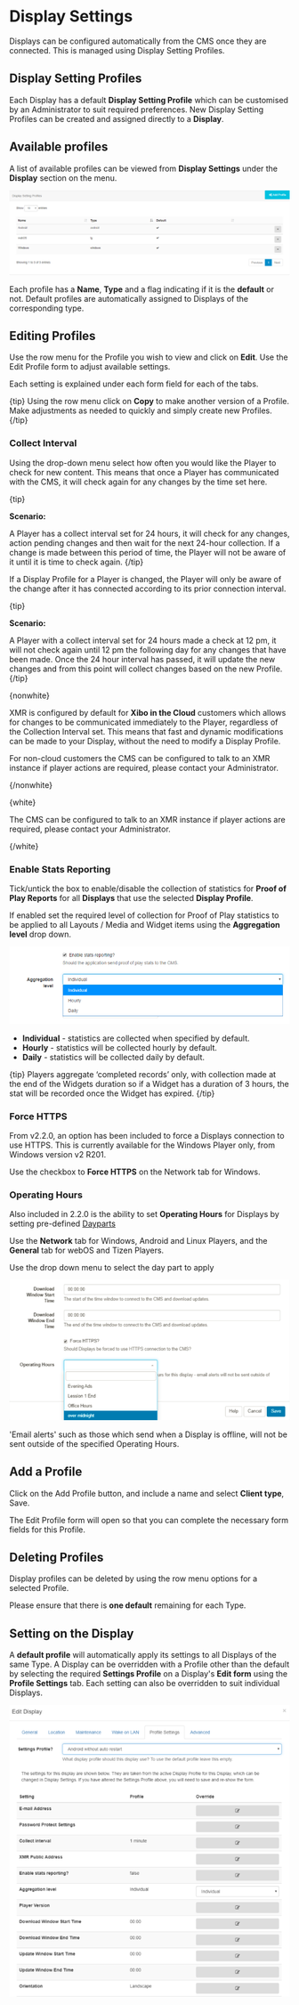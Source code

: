 <!--toc=displays-->
# Display Settings 

Displays can be configured automatically from the CMS once they are connected. This is managed using Display Setting Profiles.

## Display Setting Profiles

Each Display has a default **Display Setting Profile** which can be customised by an Administrator to suit required preferences. New Display Setting Profiles can be created and assigned directly to a **Display**.

## Available profiles

A list of available profiles can be viewed from **Display Settings** under the **Display** section on the menu.

![Display Settings Profiles](img/displays_settings_profiles.png)

Each profile has a **Name**, **Type** and a flag indicating if it is the **default** or not. Default profiles are automatically assigned to Displays of the corresponding type.

## Editing Profiles

Use the row menu for the Profile you wish to view and click on **Edit**. Use the Edit Profile form to adjust available settings.

Each setting is explained under each form field for each of the tabs.

{tip}
Using the row menu click on **Copy** to make another version of a Profile. Make adjustments as needed to quickly and simply create new Profiles.
{/tip}

### Collect Interval

Using the drop-down menu select how often you would like the Player to check for new content. This means that once a Player has communicated with the CMS, it will check again for any changes by the time  set here.

{tip}

**Scenario:**

A Player has a collect interval set for 24 hours, it will check for any changes, action pending changes and then wait for the next 24-hour collection. If a change is made between this period of time, the Player will not be aware of it until it is time to check again.
{/tip}

If a Display Profile for a Player is changed, the Player will only be aware of the change after it has connected according to its prior connection interval. 

{tip}

**Scenario:**

A Player with a collect interval set for 24 hours made a check at 12 pm, it will not check again until 12 pm the following day for any changes that have been made. Once the 24 hour interval has passed, it will update the new changes and from this point will collect changes based on the new Profile.
{/tip}

{nonwhite}

XMR is configured by default for **Xibo in the Cloud** customers which allows for changes to be communicated immediately to the Player, regardless of the Collection Interval set. This means that fast and dynamic modifications can be made to your Display, without the need to modify a Display Profile.

For non-cloud customers the CMS can be configured to talk to an XMR instance if player actions are required, please contact your Administrator.

{/nonwhite} 

{white}

The CMS can be configured to talk to an XMR instance if player actions are required, please contact your Administrator.

{/white}

### Enable Stats Reporting

Tick/untick the box to enable/disable the collection of statistics for **Proof of Play Reports** for all **Displays** that use the selected **Display Profile**.

If enabled set the required level of collection for Proof of Play statistics to be applied to all Layouts / Media and Widget items using the **Aggregation level** drop down.

![Enable Stats](img/v2_aggregation_level_displays_proof_of_play.png)

- **Individual** - statistics are collected when specified by default.
- **Hourly** - statistics will be collected hourly by default.
- **Daily** - statistics will be collected daily by default.

{tip}
Players aggregate ‘completed records’ only, with collection made at the end of the Widgets duration so if a Widget has a duration of 3 hours, the stat will be recorded once the Widget has expired. 
{/tip}

### Force HTTPS

From v2.2.0, an option has been included to force a Displays connection to use HTTPS. This is currently available for the Windows Player only, from Windows version v2 R201.

Use the checkbox to **Force HTTPS** on the Network tab for Windows.

### Operating Hours

Also included in 2.2.0 is the ability to set **Operating Hours** for Displays by setting pre-defined [Dayparts](scheduling_dayparting.html)

Use the **Network** tab for Windows, Android and Linux Players, and the **General** tab for webOS and Tizen Players.

Use the drop down menu to select the day part to apply

![Display Settings Network](img/v2_display_settings_network.png)

'Email alerts' such as those which send when a Display is offline, will not be sent outside of the specified Operating Hours.

## Add a Profile

Click on the Add Profile button, and include a name and select **Client type**, Save.

The Edit Profile form will open so that you can complete the necessary form fields for this Profile.

## Deleting Profiles

Display profiles can be deleted by using the row menu options for a selected Profile. 

Please ensure that there is **one default** remaining for each Type.

## Setting on the Display

A **default profile** will automatically apply its settings to all Displays of the same Type. A Display can be overridden with a Profile other than the default by selecting the required **Settings Profile** on a Display's **Edit form** using the **Profile Settings** tab. Each setting can also be overridden to suit individual Displays.

![Displays Edit Profile Settings](img/displays_edit_profilesettings.png)
